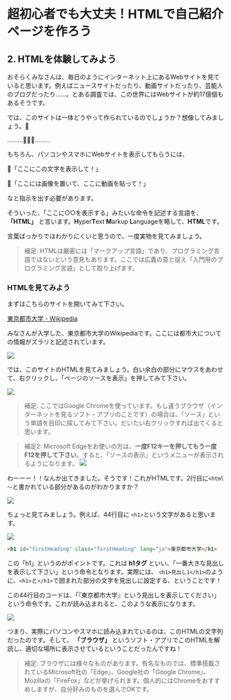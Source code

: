 # 超初心者でも大丈夫！HTMLで自己紹介ページを作ろう

## 2. HTMLを体験してみよう

おそらくみなさんは、毎日のようにインターネット上にあるWebサイトを見ていると思います。例えばニュースサイトだったり、動画サイトだったり、芸能人のブログだったり……。とある調査では、この世界にはWebサイトが約17億個もあるそうです。

では、このサイトは一体どうやって作られているのでしょうか？想像してみましょう。🤔

………🤔🤔🤔………

もちろん、パソコンやスマホにWebサイトを表示してもらうには、

🙋「ここにこの文字を表示して！」

💁「ここには画像を置いて、ここに動画を貼って！」

なと指示を出す必要があります。

そういった、「ここに○○を表示する」みたいな命令を記述する言語を、**「HTML」** と言います。**H**yper**T**ext **M**arkup **L**anguageを略して、**HTML**です。

言葉ばっかりではわかりにくいと思うので、一度実物を見てみましょう。

> 補足: HTMLは厳密には「マークアップ言語」であり、プログラミング言語ではないという意見もあります。ここでは広義の意と捉え「入門用のプログラミング言語」として取り上げます。

### HTMLを見てみよう

まずはこちらのサイトを開いてみて下さい。

[東京都市大学 - Wikipedia](https://ja.wikipedia.org/wiki/%E6%9D%B1%E4%BA%AC%E9%83%BD%E5%B8%82%E5%A4%A7%E5%AD%A6)

みなさんが入学した、東京都市大学のWikipediaです。ここには都市大についての情報がズラリと記述されています。

![](https://i.imgur.com/5aMAAM4.png)

では、このサイトのHTMLを見てみましょう。白い余白の部分にマウスをあわせて、右クリックし、「ページのソースを表示」を押してみて下さい。

![](https://i.imgur.com/9tfc7lZ.png)

> 補足: ここではGoogle Chromeを使っています。もし違うブラウザ（インターネットを見るソフト・アプリのことです）の場合は、「ソース」という単語を目印に探してみて下さい。だいたい右クリックすれば出てくると思います。

> 補足2: Microsoft Edgeをお使いの方は、**一度F12キーを押してもう一度F12を押して下さい**。すると、「ソースの表示」というメニューが表示されるようになります。
> ![](https://i.imgur.com/1O1xCk7.png)
> 


わーーー！！なんか出てきました。そうです！これがHTMLです。2行目に`<html～`と書かれている部分があるのがわかりますか？

![](https://i.imgur.com/rMfC4d2.png)

ちょっと見てみましょう。例えば、44行目に `<h1>`という文字があると思います。

![](https://i.imgur.com/vsOILE0.png)

```html
<h1 id="firstHeading" class="firstHeading" lang="ja">東京都市大学</h1>
```

この「h1」というのがポイントです。これは **h1タグ** といい、「一番大きな見出しを表示して下さい」という命令となります。実際には、 `<h1>見出し1</h1>`のように、`<h1>`と`</h1>`で囲まれた部分の文字を見出しに設定する、ということです！

この44行目のコードは、「『東京都市大学』という見出しを表示してください」という命令です。これが読み込まれると、このような表示になります。

![](https://i.imgur.com/aFit8yW.png)


つまり、実際にパソコンやスマホに読み込まれているのは、このHTMLの文字列だったのです。そして、 **「ブラウザ」** というソフト・アプリでこのHTMLを解読し、適切な場所に表示させているということだったんですね！

> 補足: ブラウザには様々なものがあります。有名なものでは、標準搭載されているMicrosoft社の「Edge」、Google社の「Google Chrome」、Mozillaの「FireFox」などが挙げられます。個人的にはChromeをおすすめしますが、自分好みのものを選んでOKです。